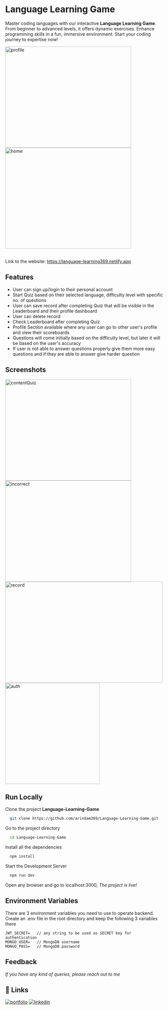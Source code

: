 
# Language Learning Game

Master coding languages with our interactive **Language Learning Game**. From beginner to advanced levels, it offers dynamic exercises. Enhance programming skills in a fun, immersive environment. Start your coding journey to expertise now!

<img alt="profile" width="400" height="320" src="https://github.com/arindam369/Language-Learning-Game/assets/92720594/3a82ca1b-3ff1-4a45-9d46-f2d26d9af1ea">
<img alt="home" width="400" height="320" src="https://github.com/arindam369/Language-Learning-Game/assets/92720594/84e17713-a230-4b75-99cc-64007d676cc9">
<br/><br/>

Link to the website: https://language-learning369.netlify.app


## Features

- User can sign up/login to their personal account
- Start Quiz based on their selected language, difficulty level with specific no. of questions
- User can save record after completing Quiz that will be visible in the Leaderboard and their profile dashboard
- User can delete record
- Check Leaderboard after completing Quiz
- Profile Section available where any user can go to other user's profile and view their scoreboards
- Questions will come initially based on the difficulty level, but later it will be based on the user's accuracy
- If user is not able to answer questions properly give them more easy questions and if they are able to answer give harder question



## Screenshots


<img width="400" height="320" alt="contentQuiz" src="https://github.com/arindam369/Language-Learning-Game/assets/92720594/418f9bdf-e054-4d05-bed6-30b2f43a89fb">
<img width="400" height="320" alt="incorrect" src="https://github.com/arindam369/Language-Learning-Game/assets/92720594/4c91538a-906a-4d30-898b-1db9849dc8f1">
<br/>
<img width="500" height="320" alt="record" src="https://github.com/arindam369/Language-Learning-Game/assets/92720594/020540b0-0c03-4335-a70d-bd223dae516e">
<img width="300" height="320" alt="auth" src="https://github.com/arindam369/Language-Learning-Game/assets/92720594/33615045-f53d-4242-9904-d48c1645ea48">



## Run Locally

Clone the project **Language-Learning-Game**

```bash
  git clone https://github.com/arindam369/Language-Learning-Game.git
```

Go to the project directory

```bash
  cd Language-Learning-Game
```

Install all the dependencies

```bash
  npm install
```

Start the Development Server

```bash
  npm run dev
```

Open any browser and go to localhost:3000, _The project is live!_

## Environment Variables
There are 3 environment variables you need to use to operate backend. Create an .env file in the root directory and keep the following 3 variables there
```
JWT_SECRET=   // any string to be used as SECRET key for authentication
MONGO_USER=   // MongoDB username
MONGO_PASS=   // MongoDB password
```

## Feedback

*If you have any kind of queries, please reach out to me*


## 🔗 Links
[![portfolio](https://img.shields.io/badge/my_portfolio-000?style=for-the-badge&logo=ko-fi&logoColor=white)](https://arindam369.scty.in)
[![linkedin](https://img.shields.io/badge/linkedin-0A66C2?style=for-the-badge&logo=linkedin&logoColor=white)](https://www.linkedin.com/in/arindam369)
